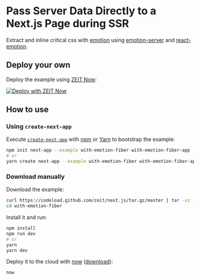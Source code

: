 # Pass Server Data Directly to a Next.js Page during SSR

Extract and inline critical css with [emotion](https://github.com/emotion-js/emotion) using [emotion-server](https://github.com/emotion-js/emotion/tree/master/packages/emotion-server) and [react-emotion](https://github.com/emotion-js/emotion/tree/master/packages/react-emotion).

## Deploy your own

Deploy the example using [ZEIT Now](https://zeit.co/now):

[![Deploy with ZEIT Now](https://zeit.co/button)](https://zeit.co/new/project?template=https://github.com/zeit/next.js/tree/canary/examples/with-emotion-fiber)

## How to use

### Using `create-next-app`

Execute [`create-next-app`](https://github.com/zeit/next.js/tree/canary/packages/create-next-app) with [npm](https://docs.npmjs.com/cli/init) or [Yarn](https://yarnpkg.com/lang/en/docs/cli/create/) to bootstrap the example:

```bash
npm init next-app --example with-emotion-fiber with-emotion-fiber-app
# or
yarn create next-app --example with-emotion-fiber with-emotion-fiber-app
```

### Download manually

Download the example:

```bash
curl https://codeload.github.com/zeit/next.js/tar.gz/master | tar -xz --strip=2 next.js-master/examples/with-emotion-fiber
cd with-emotion-fiber
```

Install it and run:

```bash
npm install
npm run dev
# or
yarn
yarn dev
```

Deploy it to the cloud with [now](https://zeit.co/now) ([download](https://zeit.co/download)):

```bash
now
```

